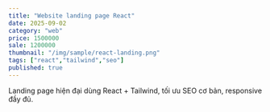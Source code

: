 ```yaml
---
title: "Website landing page React"
date: 2025-09-02
category: "web"
price: 1500000
sale: 1200000
thumbnail: "/img/sample/react-landing.png"
tags: ["react","tailwind","seo"]
published: true
---
```


Landing page hiện đại dùng React + Tailwind, tối ưu SEO cơ bản, responsive đầy đủ.

